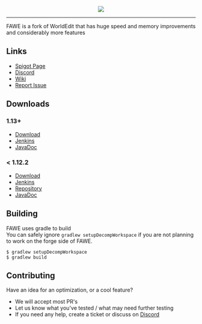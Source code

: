 <p align="center">
  <img src="https://i.imgur.com/Fog5fDB.png">
</p>

---

FAWE is a fork of WorldEdit that has huge speed and memory improvements and considerably more features

## Links 

* [Spigot Page](https://www.spigotmc.org/threads/fast-async-worldedit.100104/)
* [Discord](https://discord.gg/ngZCzbU)
* [Wiki](https://github.com/boy0001/FastAsyncWorldedit/wiki)
* [Report Issue](https://github.com/IntellectualSites/FastAsyncWorldEdit-1.13/issues/new)

## Downloads
### 1.13+
* [Download](https://empcraft.com/fawe/download/)
* [Jenkins](https://ci.athion.net/job/FastAsyncWorldEdit-Breaking/)
* [JavaDoc](https://ci.athion.net/job/FastAsyncWorldEdit-1.13/javadoc/)

### < 1.12.2
* [Download](https://empcraft.com/fawe/download/?bukkit)
* [Jenkins](https://ci.athion.net/job/FastAsyncWorldEdit/)
* [Repository](https://github.com/boy0001/FastAsyncWorldedit)
* [JavaDoc](https://ci.athion.net/job/FastAsyncWorldEdit/javadoc/)


## Building
FAWE uses gradle to build  
You can safely ignore `gradlew setupDecompWorkspace` if you are not planning to work on the forge side of FAWE.

```
$ gradlew setupDecompWorkspace
$ gradlew build
```

## Contributing
Have an idea for an optimization, or a cool feature?
 - We will accept most PR's
 - Let us know what you've tested / what may need further testing
 - If you need any help, create a ticket or discuss on [Discord](https://discord.gg/ngZCzbU)
